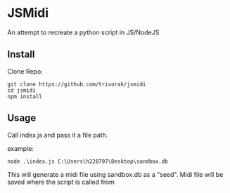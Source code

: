 # JSMidi
An attempt to recreate a python script in JS/NodeJS

## Install
Clone Repo:
```
git clone https://github.com/trivorak/jsmidi
cd jsmidi
npm install
```

## Usage
Call index.js and pass it a file path. 

example:
```
node .\index.js C:\Users\h228797\Desktop\sandbox.db
```
This will generate a midi file using sandbox.db as a "seed". Midi file will be saved where the script is called from 